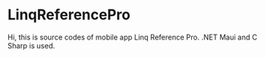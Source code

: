 # LinqReferencePro

Hi, this is source codes of mobile app Linq Reference Pro. .NET Maui and C Sharp is used. 
